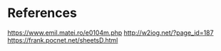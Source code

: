 # References
https://www.emil.matei.ro/e0104m.php
http://w2iog.net/?page_id=187
https://frank.pocnet.net/sheetsD.html
